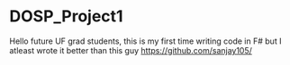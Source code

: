 # DOSP_Project1
Hello future UF grad students, this is my first time writing code in F# but I atleast wrote it better than this guy https://github.com/sanjay105/
